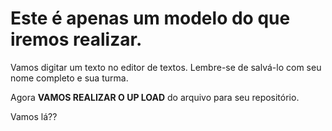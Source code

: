 # Este é apenas um modelo do que iremos realizar.

Vamos digitar um texto no editor de textos. 
Lembre-se de salvá-lo com seu nome completo e sua turma.

Agora **VAMOS REALIZAR O UP LOAD** do arquivo para seu repositório.

Vamos lá??
